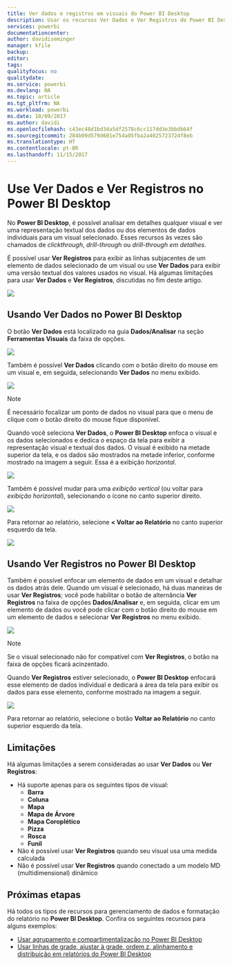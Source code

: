 ```yaml
---
title: Ver dados e registros em visuais do Power BI Desktop
description: Usar os recursos Ver Dados e Ver Registros do Power BI Desktop para analisar os detalhes
services: powerbi
documentationcenter: 
author: davidiseminger
manager: kfile
backup: 
editor: 
tags: 
qualityfocus: no
qualitydate: 
ms.service: powerbi
ms.devlang: NA
ms.topic: article
ms.tgt_pltfrm: NA
ms.workload: powerbi
ms.date: 10/09/2017
ms.author: davidi
ms.openlocfilehash: c43ec48d1bd34a5df2578c6cc117dd3e3bbdb64f
ms.sourcegitcommit: 284b09d579d601e754a05fba2a4025723724f8eb
ms.translationtype: HT
ms.contentlocale: pt-BR
ms.lasthandoff: 11/15/2017
---
```

# <a name="use-see-data-and-see-records-in-power-bi-desktop"></a>Use Ver Dados e Ver Registros no Power BI Desktop
No **Power BI Desktop**, é possível analisar em detalhes qualquer visual e ver uma representação textual dos dados ou dos elementos de dados individuais para um visual selecionado. Esses recursos às vezes são chamados de *clickthrough*, *drill-through* ou *drill-through em detalhes*.

É possível usar **Ver Registros** para exibir as linhas subjacentes de um elemento de dados selecionado de um visual ou use **Ver Dados** para exibir uma versão textual dos valores usados no visual. Há algumas limitações para usar **Ver Dados** e **Ver Registros**, discutidas no fim deste artigo.

![](media/desktop-see-data-see-records/see-data-see-records_1.png)

## <a name="using-see-data-in-power-bi-desktop"></a>Usando Ver Dados no Power BI Desktop
O botão **Ver Dados** está localizado na guia **Dados/Analisar** na seção **Ferramentas Visuais** da faixa de opções.

![](media/desktop-see-data-see-records/see-data-see-records_2.png)

Também é possível **Ver Dados** clicando com o botão direito do mouse em um visual e, em seguida, selecionando **Ver Dados** no menu exibido.

![](media/desktop-see-data-see-records/see-data-see-records_3.png)

> [!NOTE]
> É necessário focalizar um ponto de dados no visual para que o menu de clique com o botão direito do mouse fique disponível.
> 
> 

Quando você seleciona **Ver Dados**, o **Power BI Desktop** enfoca o visual e os dados selecionados e dedica o espaço da tela para exibir a representação visual e textual dos dados. O visual é exibido na metade superior da tela, e os dados são mostrados na metade inferior, conforme mostrado na imagem a seguir. Essa é a exibição *horizontal*.

![](media/desktop-see-data-see-records/see-data-see-records_4.png)

Também é possível mudar para uma *exibição vertical* (ou voltar para *exibição horizontal*), selecionando o ícone no canto superior direito.

![](media/desktop-see-data-see-records/see-data-see-records_5.png)

Para retornar ao relatório, selecione **< Voltar ao Relatório** no canto superior esquerdo da tela.

![](media/desktop-see-data-see-records/see-data-see-records_6.png)

## <a name="using-see-records-in-power-bi-desktop"></a>Usando Ver Registros no Power BI Desktop
Também é possível enfocar um elemento de dados em um visual e detalhar os dados atrás dele. Quando um visual é selecionado, há duas maneiras de usar **Ver Registros**; você pode habilitar o botão de alternância **Ver Registros** na faixa de opções **Dados/Analisar** e, em seguida, clicar em um elemento de dados ou você pode clicar com o botão direito do mouse em um elemento de dados e selecionar **Ver Registros** no menu exibido.

![](media/desktop-see-data-see-records/see-data-see-records_7.png)

> [!NOTE]
> Se o visual selecionado não for compatível com **Ver Registros**, o botão na faixa de opções ficará acinzentado.
> 
> 

Quando **Ver Registros** estiver selecionado, o **Power BI Desktop** enfocará esse elemento de dados individual e dedicará a área da tela para exibir os dados para esse elemento, conforme mostrado na imagem a seguir.

![](media/desktop-see-data-see-records/see-data-see-records_8.png)

Para retornar ao relatório, selecione o botão **Voltar ao Relatório** no canto superior esquerdo da tela.

## <a name="limitations"></a>Limitações
Há algumas limitações a serem consideradas ao usar **Ver Dados** ou **Ver Registros**:

* Há suporte apenas para os seguintes tipos de visual:
  * **Barra**
  * **Coluna**
  * **Mapa**
  * **Mapa de Árvore**
  * **Mapa Coroplético**
  * **Pizza**
  * **Rosca**
  * **Funil**
* Não é possível usar **Ver Registros** quando seu visual usa uma medida calculada
* Não é possível usar **Ver Registros** quando conectado a um modelo MD (multidimensional) dinâmico

## <a name="next-steps"></a>Próximas etapas
Há todos os tipos de recursos para gerenciamento de dados e formatação do relatório no **Power BI Desktop**. Confira os seguintes recursos para alguns exemplos:

* [Usar agrupamento e compartimentalização no Power BI Desktop](desktop-grouping-and-binning.md)
* [Usar linhas de grade, ajustar à grade, ordem z, alinhamento e distribuição em relatórios do Power BI Desktop](desktop-gridlines-snap-to-grid.md)

